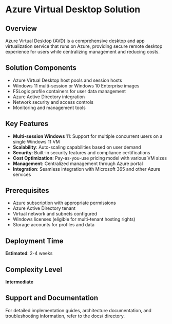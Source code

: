 # Azure Virtual Desktop Solution

## Overview
Azure Virtual Desktop (AVD) is a comprehensive desktop and app virtualization service that runs on Azure, providing secure remote desktop experience for users while centralizing management and reducing costs.

## Solution Components
- Azure Virtual Desktop host pools and session hosts
- Windows 11 multi-session or Windows 10 Enterprise images
- FSLogix profile containers for user data management
- Azure Active Directory integration
- Network security and access controls
- Monitoring and management tools

## Key Features
- **Multi-session Windows 11**: Support for multiple concurrent users on a single Windows 11 VM
- **Scalability**: Auto-scaling capabilities based on user demand
- **Security**: Built-in security features and compliance certifications
- **Cost Optimization**: Pay-as-you-use pricing model with various VM sizes
- **Management**: Centralized management through Azure portal
- **Integration**: Seamless integration with Microsoft 365 and other Azure services

## Prerequisites
- Azure subscription with appropriate permissions
- Azure Active Directory tenant
- Virtual network and subnets configured
- Windows licenses (eligible for multi-tenant hosting rights)
- Storage accounts for profiles and data

## Deployment Time
**Estimated**: 2-4 weeks

## Complexity Level
**Intermediate**

## Support and Documentation
For detailed implementation guides, architecture documentation, and troubleshooting information, refer to the docs/ directory.
